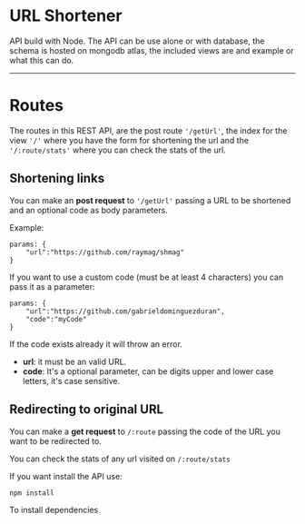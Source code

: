# URL Shortener

API build with Node. The API can be use alone or with database, the schema is hosted on mongodb atlas, the included views are and example or what this can do.

---

# Routes

The routes in this REST API, are the post route `'/getUrl'`, the index for the view `'/'` where you have the form for shortening the url and the `'/:route/stats'` where you can check the stats of the url.

## Shortening links

You can make an **post request** to `'/getUrl'` passing a URL to be shortened and an optional code as body parameters.

Example:

```
params: {
    "url":"https://github.com/raymag/shmag"
}
```

If you want to use a custom code (must be at least 4 characters) you can pass it as a parameter:

```
params: {
    "url":"https://github.com/gabrieldominguezduran",
    "code":"myCode"
}
```

If the code exists already it will throw an error.

- **url**: it must be an valid URL.
- **code**: It's a optional parameter, can be digits upper and lower case letters, it's case sensitive.

## Redirecting to original URL

You can make a **get request** to `/:route` passing the code of the URL you want to be redirected to.

You can check the stats of any url visited on `/:route/stats`

If you want install the API use:

```
npm install

```

To install dependencies
